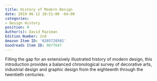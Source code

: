 ```yaml
---
title: History of Modern Design
date: 2019-06-12 10:51:00 -04:00
categories:
- Design History
position: 0
Author(s): David Raziman
Edition Number: 2nd
Amazon Item ID: '0205728502'
Goodreads Item ID: 9677647
---
```


Filling the gap for an extensively illustrated history of modern design, this introduction provides a balanced chronological survey of decorative arts, industrial design and graphic design from the eighteenth through the twentieth centuries.